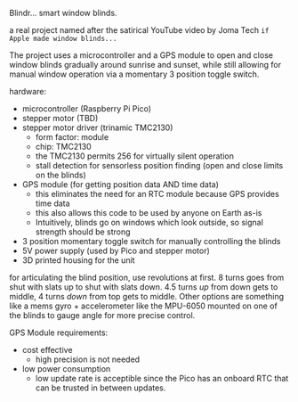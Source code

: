 Blindr... smart window blinds.

a real project named after the satirical YouTube video by Joma Tech `if Apple made window blinds...`

The project uses a microcontroller and a GPS module to open and close window blinds gradually around sunrise and sunset, while still allowing for manual window operation via a momentary 3 position toggle switch.


hardware:
- microcontroller (Raspberry Pi Pico)
- stepper motor (TBD)
- stepper motor driver (trinamic TMC2130)
	- form factor: module
	- chip: TMC2130
	- the TMC2130 permits 256 for virtually silent operation
	- stall detection for sensorless position finding (open and close limits on the blinds)
- GPS module (for getting position data AND time data)
	- this eliminates the need for an RTC module because GPS provides time data
	- this also allows this code to be used by anyone on Earth as-is
	- Intuitively, blinds go on windows which look outside, so signal strength should be strong
- 3 position momentary toggle switch for manually controlling the blinds
- 5V power supply (used by Pico and stepper motor)
- 3D printed housing for the unit


for articulating the blind position, use revolutions at first. 8 turns goes from shut with slats up to shut with slats down. 4.5 turns _up_ from down gets to middle, 4 turns _down_ from top gets to middle. Other options are something like a mems gyro + accelerometer like the MPU-6050 mounted on one of the blinds to gauge angle for more precise control.

GPS Module requirements:
- cost effective
	- high precision is not needed
- low power consumption
	- low update rate is acceptible since the Pico has an onboard RTC that can be trusted in between updates.
